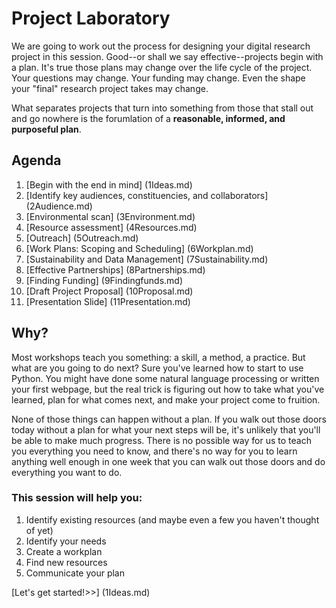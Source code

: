# Project Laboratory


We are going to work out the process for designing your digital research project in this session. Good--or shall we say effective--projects begin with a plan. It's true those plans may change over the life cycle of the project. Your questions may change. Your funding may change. Even the shape your "final" research project takes may change. 

What separates projects that turn into something from those that stall out and go nowhere is the forumlation of a **reasonable, informed, and purposeful plan**.


## Agenda
1. [Begin with the end in mind] (1Ideas.md)
2. [Identify key audiences, constituencies, and collaborators] (2Audience.md)
3. [Environmental scan] (3Environment.md)
4. [Resource assessment] (4Resources.md)
5. [Outreach] (5Outreach.md) 
6. [Work Plans: Scoping and Scheduling] (6Workplan.md)
7. [Sustainability and Data Management] (7Sustainability.md)
8. [Effective Partnerships] (8Partnerships.md)
9. [Finding Funding] (9Findingfunds.md)
10. [Draft Project Proposal] (10Proposal.md)
11. [Presentation Slide] (11Presentation.md)

## Why?

Most workshops teach you something: a skill, a method, a practice. But what are you going to do next? Sure you've learned how to start to use Python. You might have done some natural language processing or written your first webpage, but the real trick is figuring out how to take what you've learned, plan for what comes next, and make your project come to fruition. 

None of those things can happen without a plan. If you walk out those doors today without a plan for what your next steps will be, it's unlikely that you'll be able to make much progress. There is no possible way for us to teach you everything you need to know, and there's no way for you to learn anything well enough in one week that you can walk out those doors and do everything you want to do. 

### This session will help you: 

1. Identify existing resources (and maybe even a few you haven't thought of yet)
2. Identify your needs
3. Create a workplan 
4. Find new resources
5. Communicate your plan


[Let's get started!>>] (1Ideas.md)
